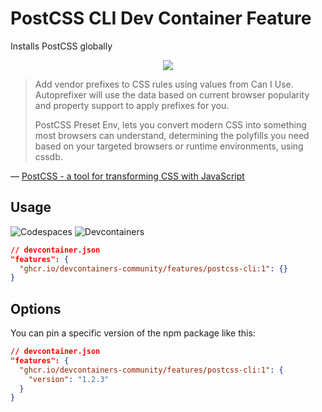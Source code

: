 # PostCSS CLI Dev Container Feature

Installs PostCSS globally

<p align="center">
  <a href="https://postcss.org/">
    <img src="https://user-images.githubusercontent.com/61068799/265804984-794a81a7-9d71-47c2-ae9b-3acab301f692.png">
  </a>
</p>

> Add vendor prefixes to CSS rules using values from Can I Use. Autoprefixer
> will use the data based on current browser popularity and property support to
> apply prefixes for you.
>
> PostCSS Preset Env, lets you convert modern CSS into something most browsers
> can understand, determining the polyfills you need based on your targeted
> browsers or runtime environments, using cssdb.

<!-- prettier-ignore -->
&mdash; [PostCSS - a tool for transforming CSS with JavaScript](https://postcss.org/)

## Usage

![Codespaces](https://img.shields.io/static/v1?style=for-the-badge&message=Codespaces&color=181717&logo=GitHub&logoColor=FFFFFF&label=)
![Devcontainers](https://img.shields.io/static/v1?style=for-the-badge&message=Devcontainers&color=2496ED&logo=Docker&logoColor=FFFFFF&label=)

```json
// devcontainer.json
"features": {
  "ghcr.io/devcontainers-community/features/postcss-cli:1": {}
}
```

## Options

You can pin a specific version of the npm package like this:

```json
// devcontainer.json
"features": {
  "ghcr.io/devcontainers-community/features/postcss-cli:1": {
    "version": "1.2.3"
  }
}
```
